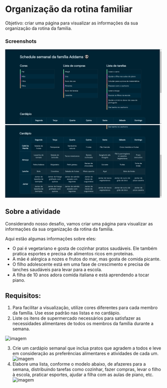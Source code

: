 # Organização da rotina familiar

Objetivo: criar uma página para visualizar as informações da sua organização da rotina da familia.

### Screenshots

![preview](./assets/preview1.png)
![preview](./assets/preview2.png)

## Sobre a atividade

Considerando nosso desafio, vamos criar uma página para visualizar as informações da sua organização da rotina da familia.

Aqui estão algumas informações sobre eles:

- O pai é vegetariano e gosta de cozinhar pratos saudáveis. Ele também pratica esportes e precisa de alimentos ricos em proteínas.
- A mãe é alérgica a nozes e frutos do mar, mas gosta de comida picante.
- O filho adolescente está em uma fase de crescimento e precisa de lanches saudáveis para levar para a escola.
- A filha de 10 anos adora comida italiana e está aprendendo a tocar piano.

## Requisitos:

1. Para facilitar a visualização, utilize cores diferentes para cada membro da família. Use esse padrão nas listas e no cardápio.
2. Liste os itens de supermercado necessários para satisfazer as necessidades alimentares de todos os membros da família durante a semana.

![imagem](https://vargasleticia.notion.site/image/https%3A%2F%2Fprod-files-secure.s3.us-west-2.amazonaws.com%2F9f29284f-4e16-4ce5-a570-5f0bd85bf977%2Ffd66298c-0c26-4ffb-8f63-ea3f9d4f86b4%2FCaptura_de_Tela_2023-10-04_as_21.56.04.png?table=block&id=bedcc106-3035-4be5-be9f-a35dc82b2d71&spaceId=9f29284f-4e16-4ce5-a570-5f0bd85bf977&width=540&userId=&cache=v2)

3. Crie um cardápio semanal que inclua pratos que agradem a todos e leve em consideração as preferências alimentares e atividades de cada um.
   ![imagem](https://vargasleticia.notion.site/image/https%3A%2F%2Fprod-files-secure.s3.us-west-2.amazonaws.com%2F9f29284f-4e16-4ce5-a570-5f0bd85bf977%2F35d09a94-f1fc-49c1-980a-b886884d21b6%2FCaptura_de_Tela_2023-10-04_as_22.01.38.png?table=block&id=fa8a7272-f30f-46f7-997b-c57c18793033&spaceId=9f29284f-4e16-4ce5-a570-5f0bd85bf977&width=1590&userId=&cache=v2)
4. Elabore uma lista, conforme o modelo abaixo, de afazeres para a semana, distribuindo tarefas como cozinhar, fazer compras, levar o filho à escola, praticar esportes, ajudar a filha com as aulas de piano, etc.  
   ![imagem](https://vargasleticia.notion.site/image/https%3A%2F%2Fprod-files-secure.s3.us-west-2.amazonaws.com%2F9f29284f-4e16-4ce5-a570-5f0bd85bf977%2F9336b008-b718-4562-88ba-08a00f3f296f%2FCaptura_de_Tela_2023-10-04_as_21.56.29.png?table=block&id=28f84ac1-185e-4c89-8217-4e183ce8f141&spaceId=9f29284f-4e16-4ce5-a570-5f0bd85bf977&width=540&userId=&cache=v2)

